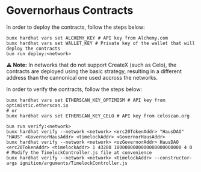 # Governorhaus Contracts

In order to deploy the contracts, follow the steps below:

```shell
bunx hardhat vars set ALCHEMY_KEY # API key from Alchemy.com
bunx hardhat vars set WALLET_KEY # Private key of the wallet that will deploy the contracts
bun run deploy:<network>
```

**⚠️ Note:** In networks that do not support CreateX (such as Celo), the contracts are deployed using the basic strategy, resulting in
a different address than the cannonical one used accross the networks.

In order to verify the contracts, follow the steps below:

```shell
bunx hardhat vars set ETHERSCAN_KEY_OPTIMISM # API key from optimistic.etherscan.io
# or
bunx hardhat vars set ETHERSCAN_KEY_CELO # API key from celoscan.org

bun run verify:<network>
bunx hardhat verify --network <network> <erc20TokenAddr> "HausDAO" "HAUS" <GovernorHausAddr> <timelockAddr> <GovernorHausAddr>
bunx hardhat verify --network <network> <ozGovernorAddr> HausDAO <erc20TokenAddr> <timelockAddr> 1 43200 1000000000000000000000000 4 0
# Modify the TimelockController.js file at convenience
bunx hardhat verify --network <network> <timelockAddr> --constructor-args ignition/arguments/TimelockController.js
```
